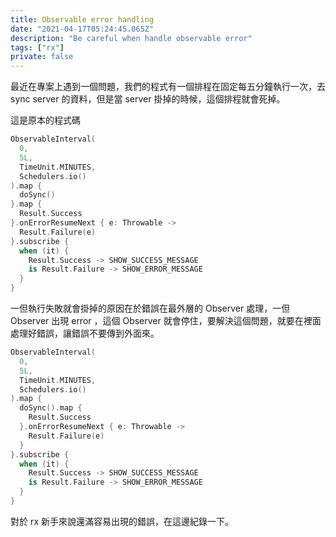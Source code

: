 ```yaml
---
title: Observable error handling
date: "2021-04-17T05:24:45.065Z"
description: "Be careful when handle observable error"
tags: ["rx"]
private: false
---
```


最近在專案上遇到一個問題，我們的程式有一個排程在固定每五分鐘執行一次，去 sync server 的資料，但是當 server 掛掉的時候，這個排程就會死掉。

這是原本的程式碼

```kotlin
ObservableInterval(
  0,
  5L,
  TimeUnit.MINUTES,
  Schedulers.io()
).map {
  doSync()
}.map {
  Result.Success
}.onErrorResumeNext { e: Throwable ->
  Result.Failure(e)
}.subscribe {
  when (it) {
    Result.Success -> SHOW_SUCCESS_MESSAGE
    is Result.Failure -> SHOW_ERROR_MESSAGE
  }
}
```

一但執行失敗就會掛掉的原因在於錯誤在最外層的 Observer 處理，一但 Observer 出現 error ，這個 Observer 就會停住，要解決這個問題，就要在裡面處理好錯誤，讓錯誤不要傳到外面來。

```kotlin
ObservableInterval(
  0,
  5L,
  TimeUnit.MINUTES,
  Schedulers.io()
).map {
  doSync().map {
    Result.Success
  }.onErrorResumeNext { e: Throwable ->
    Result.Failure(e)
  }
}.subscribe {
  when (it) {
    Result.Success -> SHOW_SUCCESS_MESSAGE
    is Result.Failure -> SHOW_ERROR_MESSAGE
  }
}
```

對於 rx 新手來說還滿容易出現的錯誤，在這邊紀錄一下。
